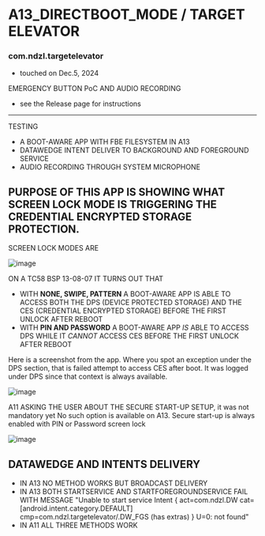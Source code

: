 # A13_DIRECTBOOT_MODE / TARGET ELEVATOR
### com.ndzl.targetelevator

- touched on Dec.5, 2024

EMERGENCY BUTTON PoC AND AUDIO RECORDING
- see the Release page for instructions

---

TESTING
- A BOOT-AWARE APP WITH FBE FILESYSTEM IN A13
- DATAWEDGE INTENT DELIVER TO BACKGROUND AND FOREGROUND SERVICE
- AUDIO RECORDING THROUGH SYSTEM MICROPHONE

## PURPOSE OF THIS APP IS SHOWING WHAT SCREEN LOCK MODE IS TRIGGERING THE CREDENTIAL ENCRYPTED STORAGE PROTECTION.
SCREEN LOCK MODES ARE

![image](https://user-images.githubusercontent.com/11386676/222977690-7414560a-5eca-484d-a048-0542781671a1.png)

ON A TC58 BSP 13-08-07 IT TURNS OUT THAT
- WITH **NONE, SWIPE, PATTERN** A BOOT-AWARE APP IS ABLE TO ACCESS BOTH THE DPS (DEVICE PROTECTED STORAGE) AND THE CES (CREDENTIAL ENCRYPTED STORAGE) BEFORE THE FIRST UNLOCK AFTER REBOOT
- WITH **PIN AND PASSWORD** A BOOT-AWARE APP *IS* ABLE TO ACCESS DPS WHILE IT *CANNOT* ACCESS CES BEFORE THE FIRST UNLOCK AFTER REBOOT

Here is a screenshot from the app. Where you spot an exception under the DPS section, that is failed attempt to access CES after boot. It was logged under DPS since that context is always available.

![image](https://user-images.githubusercontent.com/11386676/222977925-ca15cd47-b55b-41db-a0e7-2e550eb67dc4.png)

A11 ASKING THE USER ABOUT THE SECURE START-UP SETUP, it was not mandatory yet
No such option is available on A13. Secure start-up is always enabled with PIN or Password screen lock

![image](https://user-images.githubusercontent.com/11386676/223754949-4c1727da-fc80-4f2e-a74b-33d1a043cb0b.png)



## DATAWEDGE AND INTENTS DELIVERY
- IN A13 NO METHOD WORKS BUT BROADCAST DELIVERY
- IN A13 BOTH STARTSERVICE AND STARTFOREGROUNDSERVICE FAIL WITH MESSAGE "Unable to start service Intent { act=com.ndzl.DW cat=[android.intent.category.DEFAULT] cmp=com.ndzl.targetelevator/.DW_FGS (has extras) } U=0: not found"
- IN A11 ALL THREE METHODS WORK
